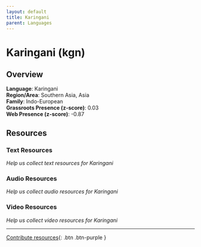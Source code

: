 ```yaml
---
layout: default
title: Karingani
parent: Languages
---
```


# Karingani (kgn)

## Overview

**Language**: Karingani  
**Region/Area**: Southern Asia, Asia  
**Family**: Indo-European  
**Grassroots Presence (z-score)**: 0.03  
**Web Presence (z-score)**: -0.87  

## Resources

### Text Resources
*Help us collect text resources for Karingani*

### Audio Resources
*Help us collect audio resources for Karingani*

### Video Resources
*Help us collect video resources for Karingani*

---

[Contribute resources](https://forms.office.com/e/1SfLJx3u1r){: .btn .btn-purple }
